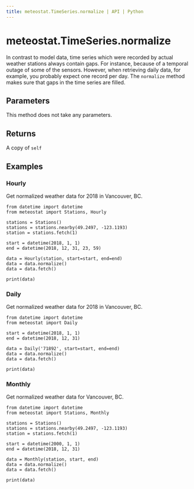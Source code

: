 ```yaml
---
title: meteostat.TimeSeries.normalize | API | Python
---
```


# meteostat.TimeSeries.normalize

In contrast to model data, time series which were recorded by actual weather stations always contain gaps. For instance, because of a temporal outage of some of the sensors. However, when retrieving daily data, for example, you probably expect one record per day. The `normalize` method makes sure that gaps in the time series are filled.

## Parameters

This method does not take any parameters.

## Returns

A copy of `self`

## Examples

### Hourly

Get normalized weather data for 2018 in Vancouver, BC.

```python{12}
from datetime import datetime
from meteostat import Stations, Hourly

stations = Stations()
stations = stations.nearby(49.2497, -123.1193)
station = stations.fetch(1)

start = datetime(2018, 1, 1)
end = datetime(2018, 12, 31, 23, 59)

data = Hourly(station, start=start, end=end)
data = data.normalize()
data = data.fetch()

print(data)
```

### Daily

Get normalized weather data for 2018 in Vancouver, BC.

```python{8}
from datetime import datetime
from meteostat import Daily

start = datetime(2018, 1, 1)
end = datetime(2018, 12, 31)

data = Daily('71892', start=start, end=end)
data = data.normalize()
data = data.fetch()

print(data)
```

### Monthly

Get normalized weather data for Vancouver, BC.

```python{12}
from datetime import datetime
from meteostat import Stations, Monthly

stations = Stations()
stations = stations.nearby(49.2497, -123.1193)
station = stations.fetch(1)

start = datetime(2000, 1, 1)
end = datetime(2018, 12, 31)

data = Monthly(station, start, end)
data = data.normalize()
data = data.fetch()

print(data)
```
